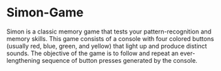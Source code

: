 # Simon-Game
Simon is a classic memory game that tests your pattern-recognition and memory skills. This game consists of a console with four colored buttons (usually red, blue, green, and yellow) that light up and produce distinct sounds. The objective of the game is to follow and repeat an ever-lengthening sequence of button presses generated by the console.
